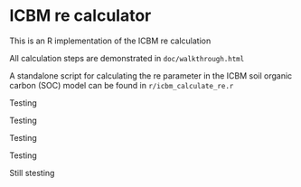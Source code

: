 # ICBM re calculator
This is an R implementation of the ICBM re calculation

All calculation steps are demonstrated in `doc/walkthrough.html`

A standalone script for calculating the re parameter in the ICBM soil organic carbon (SOC) model can be found in `r/icbm_calculate_re.r`

Testing

Testing

Testing

Testing

Still stesting
